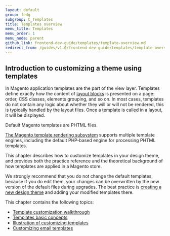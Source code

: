 ```yaml
---
layout: default  
group: fedg
subgroup: C_Templates
title: Templates overview
menu_title: Templates
menu_order: 1
menu_node: parent
github_link: frontend-dev-guide/templates/template-overview.md
redirect_from: /guides/v1.0/frontend-dev-guide/templates/template-overview.html
---
```


<h2>Introduction to customizing a theme using templates</h2>


In Magento application templates are the part of the view layer. Templates define exactly how the content of <a href="{{site.gdeurl}}frontend-dev-guide/layouts/layout-overview.html" target="_blank">layout blocks</a> is presented on a page: order, CSS classes, elements  grouping, and so on. 
In most cases, templates do not contain any logic about whether they will or will not be rendered, this is typically handled by the layout files. Once a template is called in a layout, it will be displayed.

Default Magento templates are PHTML files. 

<div class="bs-callout bs-callout-info" id="info">
<span class="glyphicon-class">
 <p><a href="{{site.gdeurl}}architecture/view/template-engine.html" target="_blank">The Magento template rendering subsystem</a> supports multiple template engines, including the default PHP-based engine for processing PHTML templates.</p></span>
</div>

This chapter describes how to customize templates in your design theme, and provides both the practice reference and the theoretical background of how templates are applied in a Magento store. 


We strongly recommend that you do not change the default templates, because if you do edit them, your changes can be overwritten by the new version of the default files during upgrades.
The best practice is <a href="{{site.gdeurl}}frontend-dev-guide/themes/theme-create.html" target="_blank">creating a new design theme</a> and adding your modified templates there.

This chapter contains the following topics:

* <a href="{{site.gdeurl}}frontend-dev-guide/templates/template-walkthrough.html" target="_blank">Template customization walkthrough</a>
* <a href="{{site.gdeurl}}frontend-dev-guide/templates/template-override.html" target="_blank">Templates basic concepts</a>
* <a href="{{site.gdeurl}}frontend-dev-guide/templates/template-sample.html" target="_blank">Illustration of customizing templates</a>
* <a href="{{site.gdeurl}}frontend-dev-guide/templates/template-email.html" target="_blank">Customizing email templates</a>










